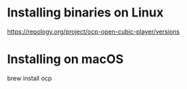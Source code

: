 # Installing binaries on Linux

https://repology.org/project/ocp-open-cubic-player/versions

# Installing on macOS

brew install ocp
